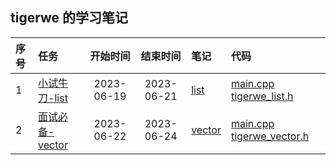 ## tigerwe 的学习笔记

| 序号  |任务   | 开始时间   |  结束时间    |    笔记  |    代码   |
| :--- | :---  | :----:    |   :---:    |   :---  |  :---  |
| 1 | [小试牛刀-list](https://github.com/gcc-mirror/gcc/blob/releases/gcc-9/libstdc%2B%2B-v3/include/bits/stl_list.h)  | 2023-06-19  |  2023-06-21  | [list](./doc/task_1/list.md) | [main.cpp](./src/task_1/main.cpp) [tigerwe_list.h](./src/task_1/tigerwe_list.h) |
| 2 | [面试必备-vector](https://github.com/gcc-mirror/gcc/blob/releases/gcc-9/libstdc%2B%2B-v3/include/bits/stl_vector.h) | 2023-06-22 | 2023-06-24 | [vector](./doc/task_2/vector.md) | [main.cpp](./src/task_2/main.cpp) [tigerwe_vector.h](./src/task_2/tigerwe_vector.h) |

